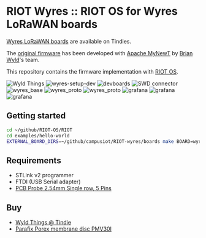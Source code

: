 # RIOT Wyres :: RIOT OS for Wyres LoRaWAN boards

[Wyres LoRaWAN boards](https://www.tindie.com/products/wyld-things/lorawan-sensor-board/) are available on Tindies.

The [original firmware](https://github.com/wyres/mynewt_app_iocontrol) has been developed with [Apache MyNewT](https://mynewt.apache.org/) by [Brian Wyld](https://github.com/brianwyld)'s team.

This repository contains the firmware implementation with [RIOT OS](https://github.com/RIOT-OS/RIOT).

![Wyld Things](docs/wyldthings-01.jpg)
![wyres-setup-dev](tutoriel/images/wyres-setup-dev.jpg)
![devboards](tutoriel/images/devboards.jpg)
![SWD connector](boards/wyres-base/wyres-base-swd.jpg)
![wyres_base](docs/wyres_base.jpg)
![wyres_proto](docs/wyres_proto.jpg)
![wyres_proto](docs/wyres_proto.jpg)
![grafana](tutoriel/images/grafana-dashboard-wyres.jpg)
![grafana](tutoriel/images/devboards.jpg)
![grafana](tutoriel/images/wyres-setup-dev.jpg)


## Getting started

```bash
cd ~/github/RIOT-OS/RIOT
cd examples/hello-world
EXTERNAL_BOARD_DIRS=~/github/campusiot/RIOT-wyres/boards make BOARD=wyres-base
```

## Requirements
* STLink v2 programmer
* FTDI (USB Serial adapter)
* [PCB Probe 2.54mm Single row, 5 Pins](https://fr.aliexpress.com/item/1005001409579446.html)

## Buy
* [Wyld Things @ Tindie](https://www.tindie.com/stores/wyld-things/)
* [Parafix Porex membrane disc PMV30I](https://parafix.com/product/porex-pmv30i/)
